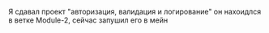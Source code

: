 Я сдавал проект "авторизация, валидация и логирование" он нахоидлся в ветке Module-2, сейчас запушил его в мейн
